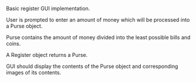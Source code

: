 Basic register GUI implementation.

User is prompted to enter an amount of money which will be processed into a Purse object.

Purse contains the amount of money divided into the least possible bills and coins.

A Register object returns a Purse.

GUI should display the contents of the Purse object and corresponding images of its contents.
